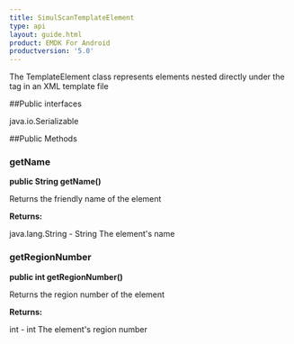 ```yaml
---
title: SimulScanTemplateElement
type: api
layout: guide.html
product: EMDK For Android
productversion: '5.0'
---
```



The TemplateElement class represents elements nested directly under the tag in 
 an XML template file

##Public interfaces

java.io.Serializable

##Public Methods

### getName

**public String getName()**

Returns the friendly name of the element

**Returns:**

java.lang.String - String 
 			The element's name

### getRegionNumber

**public int getRegionNumber()**

Returns the region number of the element

**Returns:**

int - int
 			The element's region number


